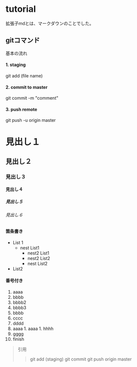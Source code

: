 # tutorial
拡張子mdとは、マークダウンのことでした。
## gitコマンド
基本の流れ
#### 1. staging
git add (file name)
#### 2. commit to master
git commit -m "comment"
#### 3. push remote
git push -u origin master

# 見出し１
## 見出し２
### 見出し３
#### 見出し４
##### 見出し５
###### 見出し６

#### 箇条書き
- List 1
  - nest List1
    - nest2 List1
    - nest2 List2
    - nest List2
- List2

#### 番号付き
1. aaaa
  1. bbbb
  1. bbbb2
  1. bbbb3
1. bbbb
1. cccc
1. dddd
  1. aaaa
    1. aaaa
    1. hhhh
  1. gggg
1. finish

> 引用
>> git add (staging)
>> git commit
>> git push origin master
